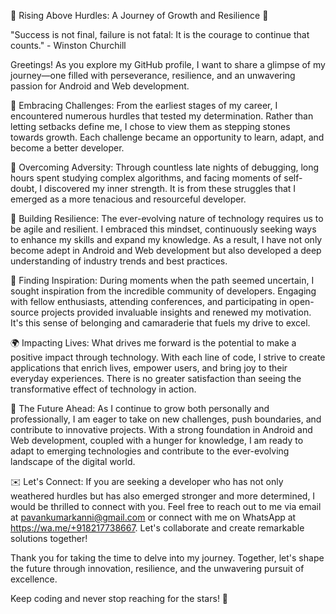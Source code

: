 🌱 Rising Above Hurdles: A Journey of Growth and Resilience 🚀

"Success is not final, failure is not fatal: It is the courage to continue that counts." - Winston Churchill

Greetings! As you explore my GitHub profile, I want to share a glimpse of my journey—one filled with perseverance, resilience, and an unwavering passion for Android and Web development.

🌟 Embracing Challenges:
From the earliest stages of my career, I encountered numerous hurdles that tested my determination. Rather than letting setbacks define me, I chose to view them as stepping stones towards growth. Each challenge became an opportunity to learn, adapt, and become a better developer.

💪 Overcoming Adversity:
Through countless late nights of debugging, long hours spent studying complex algorithms, and facing moments of self-doubt, I discovered my inner strength. It is from these struggles that I emerged as a more tenacious and resourceful developer.

🔨 Building Resilience:
The ever-evolving nature of technology requires us to be agile and resilient. I embraced this mindset, continuously seeking ways to enhance my skills and expand my knowledge. As a result, I have not only become adept in Android and Web development but also developed a deep understanding of industry trends and best practices.

🌈 Finding Inspiration:
During moments when the path seemed uncertain, I sought inspiration from the incredible community of developers. Engaging with fellow enthusiasts, attending conferences, and participating in open-source projects provided invaluable insights and renewed my motivation. It's this sense of belonging and camaraderie that fuels my drive to excel.

🌍 Impacting Lives:
What drives me forward is the potential to make a positive impact through technology. With each line of code, I strive to create applications that enrich lives, empower users, and bring joy to their everyday experiences. There is no greater satisfaction than seeing the transformative effect of technology in action.

🚀 The Future Ahead:
As I continue to grow both personally and professionally, I am eager to take on new challenges, push boundaries, and contribute to innovative projects. With a strong foundation in Android and Web development, coupled with a hunger for knowledge, I am ready to adapt to emerging technologies and contribute to the ever-evolving landscape of the digital world.

✉️ Let's Connect:
If you are seeking a developer who has not only weathered hurdles but has also emerged stronger and more determined, I would be thrilled to connect with you. Feel free to reach out to me via email at pavankumarkanni@gmail.com or connect with me on WhatsApp at https://wa.me/+918217738667. Let's collaborate and create remarkable solutions together!

Thank you for taking the time to delve into my journey. Together, let's shape the future through innovation, resilience, and the unwavering pursuit of excellence.

Keep coding and never stop reaching for the stars! 🌠
